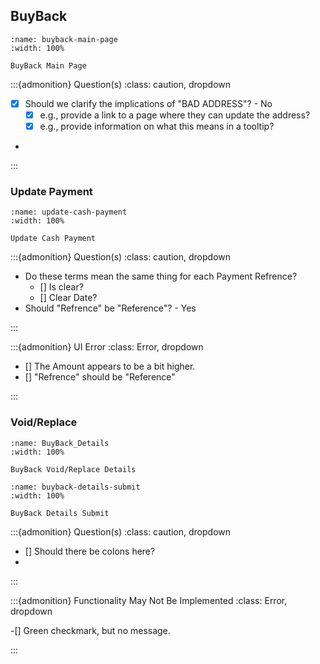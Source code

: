 

## BuyBack




```{figure} ../../_static/solo_app/Cash_Payout/BuyBack.png
:name: buyback-main-page
:width: 100%

BuyBack Main Page
```


:::{admonition} Question(s)
:class: caution, dropdown

- [X] Should we clarify the implications of "BAD ADDRESS"? - No
  - [X] e.g., provide a link to a page where they can update the address? 
  - [X] e.g., provide information on what this means in a tooltip?
- 

:::


### Update Payment




```{figure} ../../_static/solo_app/Cash_Payout/Update_Cash_Payment.png
:name: update-cash-payment
:width: 100%

Update Cash Payment
```


:::{admonition} Question(s)
:class: caution, dropdown

- Do these terms mean the same thing for each Payment Refrence?
  - [] Is clear?
  - [] Clear Date?
- Should "Refrence" be "Reference"? - Yes

:::



:::{admonition} UI Error 
:class: Error, dropdown

- [] The Amount appears to be a bit higher.
- [] "Refrence" should be "Reference" 

:::






### Void/Replace






```{figure} ../../_static/solo_app/Cash_Payout/BuyBack_Details.png
:name: BuyBack_Details
:width: 100%

BuyBack Void/Replace Details
```


```{figure} ../../_static/solo_app/Cash_Payout/BuyBack_Details_Submit.png
:name: buyback-details-submit
:width: 100%

BuyBack Details Submit
```



:::{admonition} Question(s)
:class: caution, dropdown

- [] Should there be colons here?
- 

:::



:::{admonition} Functionality May Not Be Implemented
:class: Error, dropdown

-[] Green checkmark, but no message. 

:::





